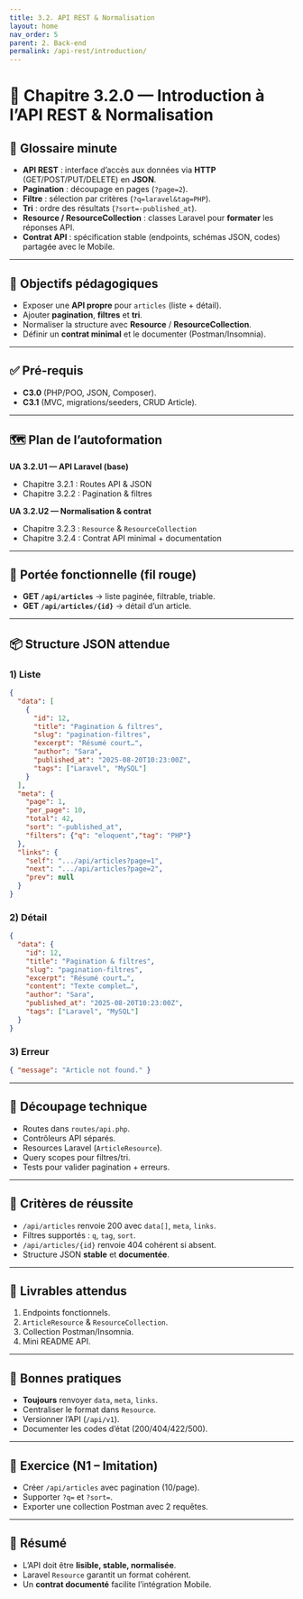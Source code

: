 ```yaml
---
title: 3.2. API REST & Normalisation
layout: home
nav_order: 5
parent: 2. Back-end
permalink: /api-rest/introduction/
---
```


# 📘 Chapitre 3.2.0 — Introduction à l’API REST & Normalisation

## 📒 Glossaire minute
- **API REST** : interface d’accès aux données via **HTTP** (GET/POST/PUT/DELETE) en **JSON**.  
- **Pagination** : découpage en pages (`?page=2`).  
- **Filtre** : sélection par critères (`?q=laravel&tag=PHP`).  
- **Tri** : ordre des résultats (`?sort=-published_at`).  
- **Resource / ResourceCollection** : classes Laravel pour **formater** les réponses API.  
- **Contrat API** : spécification stable (endpoints, schémas JSON, codes) partagée avec le Mobile.  

---

## 🎯 Objectifs pédagogiques
- Exposer une **API propre** pour `articles` (liste + détail).  
- Ajouter **pagination**, **filtres** et **tri**.  
- Normaliser la structure avec **Resource** / **ResourceCollection**.  
- Définir un **contrat minimal** et le documenter (Postman/Insomnia).  

---

## ✅ Pré-requis
- **C3.0** (PHP/POO, JSON, Composer).  
- **C3.1** (MVC, migrations/seeders, CRUD Article).  

---

## 🗺️ Plan de l’autoformation
**UA 3.2.U1 — API Laravel (base)**  
- Chapitre 3.2.1 : Routes API & JSON  
- Chapitre 3.2.2 : Pagination & filtres  

**UA 3.2.U2 — Normalisation & contrat**  
- Chapitre 3.2.3 : `Resource` & `ResourceCollection`  
- Chapitre 3.2.4 : Contrat API minimal + documentation  

---

## 🔌 Portée fonctionnelle (fil rouge)
- **GET `/api/articles`** → liste paginée, filtrable, triable.  
- **GET `/api/articles/{id}`** → détail d’un article.  

---

## 📦 Structure JSON attendue

### 1) Liste
```json
{
  "data": [
    {
      "id": 12,
      "title": "Pagination & filtres",
      "slug": "pagination-filtres",
      "excerpt": "Résumé court…",
      "author": "Sara",
      "published_at": "2025-08-20T10:23:00Z",
      "tags": ["Laravel", "MySQL"]
    }
  ],
  "meta": {
    "page": 1,
    "per_page": 10,
    "total": 42,
    "sort": "-published_at",
    "filters": {"q": "eloquent","tag": "PHP"}
  },
  "links": {
    "self": ".../api/articles?page=1",
    "next": ".../api/articles?page=2",
    "prev": null
  }
}
````

### 2) Détail

```json
{
  "data": {
    "id": 12,
    "title": "Pagination & filtres",
    "slug": "pagination-filtres",
    "excerpt": "Résumé court…",
    "content": "Texte complet…",
    "author": "Sara",
    "published_at": "2025-08-20T10:23:00Z",
    "tags": ["Laravel", "MySQL"]
  }
}
```

### 3) Erreur

```json
{ "message": "Article not found." }
```

---

## 🧩 Découpage technique

* Routes dans `routes/api.php`.
* Contrôleurs API séparés.
* Resources Laravel (`ArticleResource`).
* Query scopes pour filtres/tri.
* Tests pour valider pagination + erreurs.

---

## 🧪 Critères de réussite

* `/api/articles` renvoie 200 avec `data[]`, `meta`, `links`.
* Filtres supportés : `q`, `tag`, `sort`.
* `/api/articles/{id}` renvoie 404 cohérent si absent.
* Structure JSON **stable** et **documentée**.

---

## 📑 Livrables attendus

1. Endpoints fonctionnels.
2. `ArticleResource` & `ResourceCollection`.
3. Collection Postman/Insomnia.
4. Mini README API.

---

## 🧭 Bonnes pratiques

* **Toujours** renvoyer `data`, `meta`, `links`.
* Centraliser le format dans `Resource`.
* Versionner l’API (`/api/v1`).
* Documenter les codes d’état (200/404/422/500).

---

## 🧰 Exercice (N1 – Imitation)

* Créer `/api/articles` avec pagination (10/page).
* Supporter `?q=` et `?sort=`.
* Exporter une collection Postman avec 2 requêtes.

---

## 🧾 Résumé

* L’API doit être **lisible, stable, normalisée**.
* Laravel `Resource` garantit un format cohérent.
* Un **contrat documenté** facilite l’intégration Mobile.

